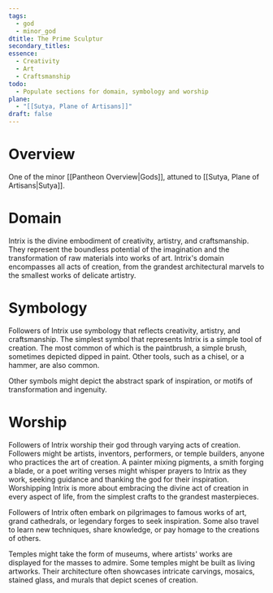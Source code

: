 ```yaml
---
tags:
  - god
  - minor_god
dtitle: The Prime Sculptur
secondary_titles: 
essence:
  - Creativity
  - Art
  - Craftsmanship
todo:
  - Populate sections for domain, symbology and worship
plane:
  - "[[Sutya, Plane of Artisans]]"
draft: false
---
```

# Overview
One of the minor [[Pantheon Overview|Gods]], attuned to [[Sutya, Plane of Artisans|Sutya]].
# Domain
Intrix is the divine embodiment of creativity, artistry, and craftsmanship. They represent the boundless potential of the imagination and the transformation of raw materials into works of art. Intrix's domain encompasses all acts of creation, from the grandest architectural marvels to the smallest works of delicate artistry.
# Symbology
Followers of Intrix use symbology that reflects creativity, artistry, and craftsmanship. The simplest symbol that represents Intrix is a simple tool of creation. The most common of which is the paintbrush, a simple brush, sometimes depicted dipped in paint. Other tools, such as a chisel, or a hammer, are also common.

Other symbols might depict the abstract spark of inspiration, or motifs of transformation and ingenuity.
# Worship
Followers of Intrix worship their god through varying acts of creation. Followers might be artists, inventors, performers, or temple builders, anyone who practices the art of creation. A painter mixing pigments, a smith forging a blade, or a poet writing verses might whisper prayers to Intrix as they work, seeking guidance and thanking the god for their inspiration. Worshipping Intrix is more about embracing the divine act of creation in every aspect of life, from the simplest crafts to the grandest masterpieces.

Followers of Intrix often embark on pilgrimages to famous works of art, grand cathedrals, or legendary forges to seek inspiration. Some also travel to learn new techniques, share knowledge, or pay homage to the creations of others.

Temples might take the form of museums, where artists' works are displayed for the masses to admire. Some temples might be built as living artworks. Their architecture often showcases intricate carvings, mosaics, stained glass, and murals that depict scenes of creation.